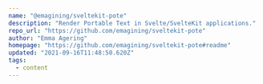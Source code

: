 ```yaml
---
name: "@emagining/sveltekit-pote"
description: "Render Portable Text in Svelte/SvelteKit applications."
repo_url: "https://github.com/emagining/sveltekit-pote"
author: "Emma Agering"
homepage: "https://github.com/emagining/sveltekit-pote#readme"
updated: "2021-09-16T11:48:50.620Z"
tags: 
  - content
---
```

